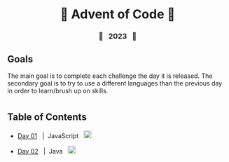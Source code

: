 <div align="center">
  <h1>🎄 Advent of Code 🎄</h1>
</div>

<div align="center">
  <h3>🌟&nbsp;&nbsp;&nbsp;2023&nbsp;&nbsp;&nbsp;🌟</h3>
</div>

## Goals

The main goal is to complete each challenge the day it is released. The secondary goal is to try to use a different languages than the previous day in order to learn/brush up on skills.

#

## Table of Contents

- <a href="https://github.com/AndrewKohn/advent-of-code-2023/tree/master/01">Day 01</a>&nbsp;&nbsp;&nbsp;|&nbsp;&nbsp;JavaScript&nbsp;&nbsp;
  <img
    height="18px"
    src="https://cdn.jsdelivr.net/gh/devicons/devicon/icons/javascript/javascript-original.svg"
    alt="javascript icon"
    title="JavaScript"
  />

- <a href="https://github.com/AndrewKohn/advent-of-code-2023/tree/master/02">Day 02</a>&nbsp;&nbsp;&nbsp;|&nbsp;&nbsp;Java&nbsp;&nbsp;
  <img
    height="18px"
    src="https://cdn.jsdelivr.net/gh/devicons/devicon/icons/java/java-original.svg"
    alt="java icon"
    title="Java"
  />

